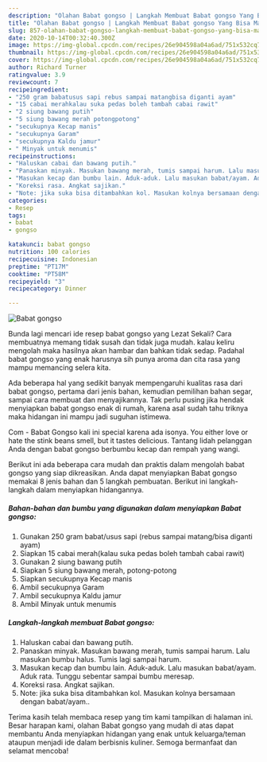 ```yaml
---
description: "Olahan Babat gongso | Langkah Membuat Babat gongso Yang Bisa Manjain Lidah"
title: "Olahan Babat gongso | Langkah Membuat Babat gongso Yang Bisa Manjain Lidah"
slug: 857-olahan-babat-gongso-langkah-membuat-babat-gongso-yang-bisa-manjain-lidah
date: 2020-10-14T00:32:40.300Z
image: https://img-global.cpcdn.com/recipes/26e904598a04a6ad/751x532cq70/babat-gongso-foto-resep-utama.jpg
thumbnail: https://img-global.cpcdn.com/recipes/26e904598a04a6ad/751x532cq70/babat-gongso-foto-resep-utama.jpg
cover: https://img-global.cpcdn.com/recipes/26e904598a04a6ad/751x532cq70/babat-gongso-foto-resep-utama.jpg
author: Richard Turner
ratingvalue: 3.9
reviewcount: 7
recipeingredient:
- "250 gram babatusus sapi rebus sampai matangbisa diganti ayam"
- "15 cabai merahkalau suka pedas boleh tambah cabai rawit"
- "2 siung bawang putih"
- "5 siung bawang merah potongpotong"
- "secukupnya Kecap manis"
- "secukupnya Garam"
- "secukupnya Kaldu jamur"
- " Minyak untuk menumis"
recipeinstructions:
- "Haluskan cabai dan bawang putih."
- "Panaskan minyak. Masukan bawang merah, tumis sampai harum. Lalu masukan bumbu halus. Tumis lagi sampai harum."
- "Masukan kecap dan bumbu lain. Aduk-aduk. Lalu masukan babat/ayam. Aduk rata. Tunggu sebentar sampai bumbu meresap."
- "Koreksi rasa. Angkat sajikan."
- "Note: jika suka bisa ditambahkan kol. Masukan kolnya bersamaan dengan babat/ayam.."
categories:
- Resep
tags:
- babat
- gongso

katakunci: babat gongso 
nutrition: 100 calories
recipecuisine: Indonesian
preptime: "PT17M"
cooktime: "PT58M"
recipeyield: "3"
recipecategory: Dinner

---
```



![Babat gongso](https://img-global.cpcdn.com/recipes/26e904598a04a6ad/751x532cq70/babat-gongso-foto-resep-utama.jpg)

Bunda lagi mencari ide resep babat gongso yang Lezat Sekali? Cara membuatnya memang tidak susah dan tidak juga mudah. kalau keliru mengolah maka hasilnya akan hambar dan bahkan tidak sedap. Padahal babat gongso yang enak harusnya sih punya aroma dan cita rasa yang mampu memancing selera kita.

Ada beberapa hal yang sedikit banyak mempengaruhi kualitas rasa dari babat gongso, pertama dari jenis bahan, kemudian pemilihan bahan segar, sampai cara membuat dan menyajikannya. Tak perlu pusing jika hendak menyiapkan babat gongso enak di rumah, karena asal sudah tahu triknya maka hidangan ini mampu jadi suguhan istimewa.

Com - Babat Gongso kali ini special karena ada isonya. You either love or hate the stink beans smell, but it tastes delicious. Tantang lidah pelanggan Anda dengan babat gongso berbumbu kecap dan rempah yang wangi.


Berikut ini ada beberapa cara mudah dan praktis dalam mengolah babat gongso yang siap dikreasikan. Anda dapat menyiapkan Babat gongso memakai 8 jenis bahan dan 5 langkah pembuatan. Berikut ini langkah-langkah dalam menyiapkan hidangannya.

<!--inarticleads1-->

##### Bahan-bahan dan bumbu yang digunakan dalam menyiapkan Babat gongso:

1. Gunakan 250 gram babat/usus sapi (rebus sampai matang/bisa diganti ayam)
1. Siapkan 15 cabai merah(kalau suka pedas boleh tambah cabai rawit)
1. Gunakan 2 siung bawang putih
1. Siapkan 5 siung bawang merah, potong-potong
1. Siapkan secukupnya Kecap manis
1. Ambil secukupnya Garam
1. Ambil secukupnya Kaldu jamur
1. Ambil  Minyak untuk menumis




<!--inarticleads2-->

##### Langkah-langkah membuat Babat gongso:

1. Haluskan cabai dan bawang putih.
1. Panaskan minyak. Masukan bawang merah, tumis sampai harum. Lalu masukan bumbu halus. Tumis lagi sampai harum.
1. Masukan kecap dan bumbu lain. Aduk-aduk. Lalu masukan babat/ayam. Aduk rata. Tunggu sebentar sampai bumbu meresap.
1. Koreksi rasa. Angkat sajikan.
1. Note: jika suka bisa ditambahkan kol. Masukan kolnya bersamaan dengan babat/ayam..




Terima kasih telah membaca resep yang tim kami tampilkan di halaman ini. Besar harapan kami, olahan Babat gongso yang mudah di atas dapat membantu Anda menyiapkan hidangan yang enak untuk keluarga/teman ataupun menjadi ide dalam berbisnis kuliner. Semoga bermanfaat dan selamat mencoba!
